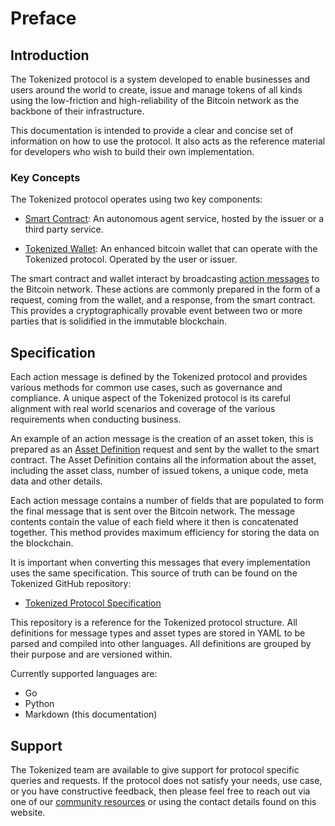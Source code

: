 # Preface

<a name="introduction"></a>
## Introduction

The Tokenized protocol is a system developed to enable businesses and users around the world to create, issue and manage tokens of all kinds using the low-friction and high-reliability of the Bitcoin network as the backbone of their infrastructure.

This documentation is intended to provide a clear and concise set of information on how to use the protocol. It also acts as the reference material for developers who wish to build their own implementation.

<a name="concepts"></a>
### Key Concepts

The Tokenized protocol operates using two key components:

- [Smart Contract](concepts/smart-contract): An autonomous agent service, hosted by the issuer or a third party service.

- [Tokenized Wallet](concepts/wallet-platform): An enhanced bitcoin wallet that can operate with the Tokenized protocol. Operated by the user or issuer.

The smart contract and wallet interact by broadcasting [action messages](protocol-actions) to the Bitcoin network. These actions are commonly prepared in the form of a request, coming from the wallet, and a response, from the smart contract. This provides a cryptographically provable event between two or more parties that is solidified in the immutable blockchain.

<a name="specification"></a>
## Specification

Each action message is defined by the Tokenized protocol and provides various methods for common use cases, such as governance and compliance. A unique aspect of the Tokenized protocol is its careful alignment with real world scenarios and coverage of the various requirements when conducting business.

An example of an action message is the creation of an asset token, this is prepared as an [Asset Definition](#) request and sent by the wallet to the smart contract. The Asset Definition contains all the information about the asset, including the asset class, number of issued tokens, a unique code, meta data and other details.

Each action message contains a number of fields that are populated to form the final message that is sent over the Bitcoin network. The message contents contain the value of each field where it then is concatenated together. This method provides maximum efficiency for storing the data on the blockchain.

It is important when converting this messages that every implementation uses the same specification. This source of truth can be found on the Tokenized GitHub repository:

- [Tokenized Protocol Specification](https://github.com/tokenized/specification)

This repository is a reference for the Tokenized protocol structure. All definitions for message types and asset types are stored in YAML to be parsed and compiled into other languages. All definitions are grouped by their purpose and are versioned within.

Currently supported languages are:

* Go
* Python
* Markdown (this documentation)

<a name="support"></a>
## Support

The Tokenized team are available to give support for protocol specific queries and requests. If the protocol does not satisfy your needs, use case, or you have constructive feedback, then please feel free to reach out via one of our [community resources](/community) or using the contact details found on this website.
